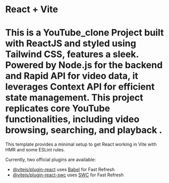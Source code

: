 # React + Vite

# This is a YouTube_clone Project built with ReactJS and styled using Tailwind CSS, features a sleek. Powered by Node.js for the backend and Rapid API for video data, it leverages Context API for efficient state management. This project replicates core YouTube functionalities, including video browsing, searching, and playback .

This template provides a minimal setup to get React working in Vite with HMR and some ESLint rules.

Currently, two official plugins are available:

- [@vitejs/plugin-react](https://github.com/vitejs/vite-plugin-react/blob/main/packages/plugin-react/README.md) uses [Babel](https://babeljs.io/) for Fast Refresh
- [@vitejs/plugin-react-swc](https://github.com/vitejs/vite-plugin-react-swc) uses [SWC](https://swc.rs/) for Fast Refresh
